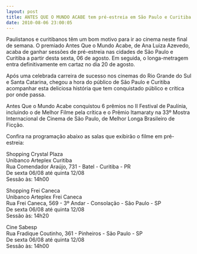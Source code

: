 ```yaml
---
layout: post
title: ANTES QUE O MUNDO ACABE tem pré-estreia em São Paulo e Curitiba
date: 2010-08-06 23:00:05
---
```

Paulistanos e curitibanos têm um bom motivo para ir ao cinema neste final de semana. O premiado Antes Que o Mundo Acabe, de Ana Luiza Azevedo, acaba de ganhar sessões de pré-estreia nas cidades de São Paulo e Curitiba a partir desta sexta, 06 de agosto. Em seguida, o longa-metragem entra definitivamente em cartaz no dia 20 de agosto.

Após uma celebrada carreira de sucesso nos cinemas do Rio Grande do Sul e Santa Catarina, chegou a hora do público de São Paulo e Curitiba acompanhar esta deliciosa história que tem conquistado público e crítica por onde passa.

Antes Que o Mundo Acabe conquistou 6 prêmios no II Festival de Paulínia, incluindo o de Melhor Filme pela crítica e o Prêmio Itamaraty na 33º Mostra Internacional de Cinema de São Paulo, de Melhor Longa Brasileiro de Ficção.

Confira na programação abaixo as salas que exibirão o filme em pré-estreia:

Shopping Crystal Plaza\
Unibanco Arteplex Curitiba\
Rua Comendador Araújo, 731 - Batel - Curitiba - PR\
De sexta 06/08 até quinta 12/08\
Sessão às: 14h00

Shopping Frei Caneca\
Unibanco Arteplex Frei Caneca\
Rua Frei Caneca, 569 - 3º Andar - Consolação - São Paulo - SP\
De sexta 06/08 até quinta 12/08\
Sessão às: 14h20

Cine Sabesp\
Rua Fradique Coutinho, 361 - Pinheiros - São Paulo - SP\
De sexta 06/08 até quinta 12/08\
Sessão às: 14h00